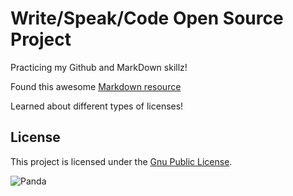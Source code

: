 # Write/Speak/Code Open Source Project

Practicing my Github and MarkDown skillz!

Found this awesome [Markdown resource](https://github.com/adam-p/markdown-here/wiki/Markdown-Cheatsheet)

Learned about different types of licenses!

## License

This project is licensed under the [Gnu Public License](http://www.gnu.org/licenses/gpl.html).

![Panda](http://onebigphoto.com/uploads/2012/01/pandas-in-love.jpg)